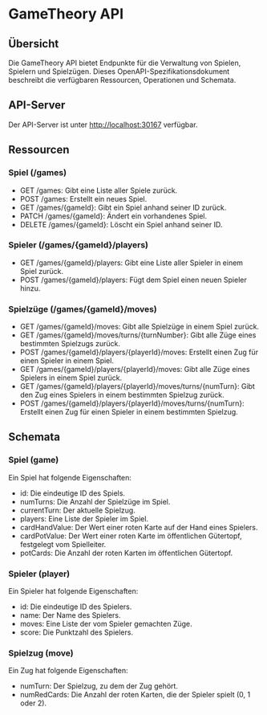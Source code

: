 GameTheory API
==============

Übersicht
---------

Die GameTheory API bietet Endpunkte für die Verwaltung von Spielen, Spielern und Spielzügen. Dieses OpenAPI-Spezifikationsdokument beschreibt die verfügbaren Ressourcen, Operationen und Schemata.

API-Server
----------

Der API-Server ist unter [http://localhost:30167](http://localhost:30167/) verfügbar.

Ressourcen
----------

### Spiel (/games)

-   GET /games: Gibt eine Liste aller Spiele zurück.
-   POST /games: Erstellt ein neues Spiel.
-   GET /games/{gameId}: Gibt ein Spiel anhand seiner ID zurück.
-   PATCH /games/{gameId}: Ändert ein vorhandenes Spiel.
-   DELETE /games/{gameId}: Löscht ein Spiel anhand seiner ID.

### Spieler (/games/{gameId}/players)

-   GET /games/{gameId}/players: Gibt eine Liste aller Spieler in einem Spiel zurück.
-   POST /games/{gameId}/players: Fügt dem Spiel einen neuen Spieler hinzu.

### Spielzüge (/games/{gameId}/moves)

-   GET /games/{gameId}/moves: Gibt alle Spielzüge in einem Spiel zurück.
-   GET /games/{gameId}/moves/turns/{turnNumber}: Gibt alle Züge eines bestimmten Spielzugs zurück.
-   POST /games/{gameId}/players/{playerId}/moves: Erstellt einen Zug für einen Spieler in einem Spiel.
-   GET /games/{gameId}/players/{playerId}/moves: Gibt alle Züge eines Spielers in einem Spiel zurück.
-   GET /games/{gameId}/players/{playerId}/moves/turns/{numTurn}: Gibt den Zug eines Spielers in einem bestimmten Spielzug zurück.
-   POST /games/{gameId}/players/{playerId}/moves/turns/{numTurn}: Erstellt einen Zug für einen Spieler in einem bestimmten Spielzug.

Schemata
--------

### Spiel (game)

Ein Spiel hat folgende Eigenschaften:

-   id: Die eindeutige ID des Spiels.
-   numTurns: Die Anzahl der Spielzüge im Spiel.
-   currentTurn: Der aktuelle Spielzug.
-   players: Eine Liste der Spieler im Spiel.
-   cardHandValue: Der Wert einer roten Karte auf der Hand eines Spielers.
-   cardPotValue: Der Wert einer roten Karte im öffentlichen Gütertopf, festgelegt vom Spielleiter.
-   potCards: Die Anzahl der roten Karten im öffentlichen Gütertopf.

### Spieler (player)

Ein Spieler hat folgende Eigenschaften:

-   id: Die eindeutige ID des Spielers.
-   name: Der Name des Spielers.
-   moves: Eine Liste der vom Spieler gemachten Züge.
-   score: Die Punktzahl des Spielers.

### Spielzug (move)

Ein Zug hat folgende Eigenschaften:

-   numTurn: Der Spielzug, zu dem der Zug gehört.
-   numRedCards: Die Anzahl der roten Karten, die der Spieler spielt (0, 1 oder 2).
